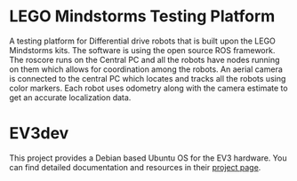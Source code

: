 LEGO Mindstorms Testing Platform
===============================

A testing platform for Differential drive robots that is built upon the LEGO Mindstorms kits.
The software is using the open source ROS framework. The roscore runs on the Central PC and 
all the robots have nodes running on them which allows for coordination among the robots. 
An aerial camera is connected to the central PC which locates and tracks all the robots using
color markers. Each robot uses odometry along with the camera estimate to get an accurate
localization data.

EV3dev
======
This project provides a Debian based Ubuntu OS for the EV3 hardware. You can find detailed
documentation and resources in their [project page](https://github.com/ev3dev/ev3dev).
